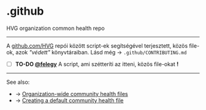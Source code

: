 # .github
HVG organization common health repo

---

A [github.com/HVG](https://github.com/HVG) repói között script-ek segítségével terjesztett, közös file-ok, azok *"védett"* könyvtáraiban.
Lásd még &rarr; `.github/CONTRIBUTING.md`

 - [ ] **TO-DO [@felegy](https://github.com/felegy)** A script, ami szétteríti az itteni, közös file-okat **!**

---
See also:
 + &rarr; [Organization-wide community health files](https://github.blog/changelog/2019-02-21-organization-wide-community-health-files)
 + &rarr; [Creating a default community health file](https://help.github.com/en/github/building-a-strong-community/creating-a-default-community-health-file)
